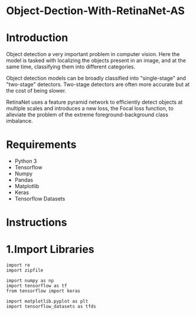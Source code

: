 # Object-Dection-With-RetinaNet-AS

# Introduction 

Object detection a very important problem in computer vision. Here the model is tasked with localizing the objects present in an image, and at the same time, classifying them into different categories.

Object detection models can be broadly classified into "single-stage" and "two-stage" detectors. Two-stage detectors are often more accurate but at the cost of being slower.

RetinaNet uses a feature pyramid network to efficiently detect objects at multiple scales and introduces a new loss, the Focal loss function, to alleviate the problem of the extreme foreground-background class imbalance.

# Requirements 
* Python 3
* Tensorflow
* Numpy
* Pandas
* Matplotlib
* Keras
* Tensorflow Datasets

# Instructions

# 1.Import Libraries

```import os
import re
import zipfile

import numpy as np
import tensorflow as tf
from tensorflow import keras

import matplotlib.pyplot as plt
import tensorflow_datasets as tfds
```






